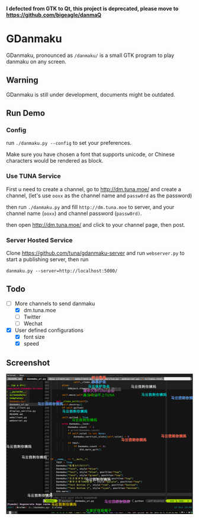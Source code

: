 **I defected from GTK to Qt, this project is deprecated, please move to https://github.com/bigeagle/danmaQ**

# GDanmaku

GDanmaku, pronounced as `/danmaku/` is a small GTK program to play danmaku on any screen.

## Warning

GDanmaku is still under development, documents might be outdated.

## Run Demo

### Config

run `./danmaku.py --config` to set your preferences.

Make sure you have chosen a font that supports unicode, 
or Chinese characters would be rendered as block.

### Use TUNA Service

First u need to create a channel, go to http://dm.tuna.moe/ and create a channel, 
(let's use `ooxx` as the channel name and `passw0rd` as the password)

then run `./danmaku.py` and fill `http://dm.tuna.moe` to server, 
and your channel name (`ooxx`) and channel password (`passw0rd)`.

then open http://dm.tuna.moe/ and click to your channel page, then post.

### Server Hosted Service

Clone https://github.com/tuna/gdanmaku-server and run `webserver.py` to start a publishing server, 
then run 

```
danmaku.py --server=http://localhost:5000/
```

## Todo

- [ ] More channels to send danmaku
    - [x] dm.tuna.moe
    - [ ] Twitter
    - [ ] Wechat
- [x] User defined configurations
    - [x] font size
    - [x] speed

## Screenshot

![](https://raw.githubusercontent.com/bigeagle/gdanmaku/master/screenshots/danmaku.png)
